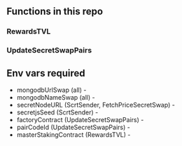 ## Functions in this repo

### RewardsTVL

### UpdateSecretSwapPairs

## Env vars required

* mongodbUrlSwap (all) -
* mongodbNameSwap (all) -
* secretNodeURL (ScrtSender, FetchPriceSecretSwap) -
* secretjsSeed (ScrtSender) -
* factoryContract (UpdateSecretSwapPairs) -
* pairCodeId (UpdateSecretSwapPairs) -
* masterStakingContract (RewardsTVL) - 